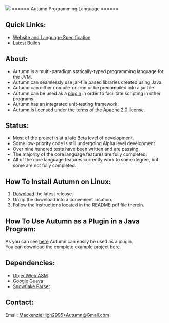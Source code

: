 <img src="https://travis-ci.org/Mackenzie-High/autumn.svg">
======
Autumn Programming Language
======

Quick Links:
------------
+ [Website and Language Specification](http://mackenzie-high.github.io/autumn/)
+ [Latest Builds](https://drive.google.com/folderview?id=0B2am-qoFTOsTfjhCd3lNMGc1cXdrZEw5WDFGZFVBaEpDbkxGM08xMGZVZkhFTVBNaHFpN2c&usp=sharing)

About:
------
+ Autumn is a multi-paradigm statically-typed programming language for the JVM.
+ Autumn can seamlessly use jar-file based libraries created using Java.
+ Autumn can either compile-on-run or be precompiled into a jar file. 
+ Autumn can be used as a [plugin](https://github.com/Mackenzie-High/autumn/blob/gh-pages/other/How-To-Use-Autumn-As-A-Plugin/src/example/Main.java) in order to facilitate scripting in other programs.
+ Autumn has an integrated unit-testing framework. 
+ Autumn is licensed under the terms of the [Apache 2.0](http://www.apache.org/licenses/LICENSE-2.0) license. 

Status:
------
+ Most of the project is at a late Beta level of development.
+ Some low-priority code is still undergoing Alpha level development. 
+ Over nine hundred tests have been written and are passing. 
+ The majority of the core language features are fully completed.
+ All of the core language features currently work to some degree, but some are not fully completed. 

How To Install Autumn on Linux:
------------------------
1. [Download](https://drive.google.com/folderview?id=0B2am-qoFTOsTfjhCd3lNMGc1cXdrZEw5WDFGZFVBaEpDbkxGM08xMGZVZkhFTVBNaHFpN2c&usp=sharing) the latest release. 
2. Unzip the download into a convenient location.  
3. Follow the instructions located in the README.pdf file therein. 

How To Use Autumn as a Plugin in a Java Program: 
----------------------------------------------
As you can see [here](https://github.com/Mackenzie-High/autumn/blob/gh-pages/other/How-To-Use-Autumn-As-A-Plugin/src/example/Main.java) Autumn can easily be used as a plugin.  
You can download the complete example project [here](https://drive.google.com/uc?export=download&id=0B2am-qoFTOsTbmRWZHl6N3R4akE).  

Dependencies:
-------------
+ [ObjectWeb ASM](http://asm.ow2.org/)
+ [Google Guava](https://github.com/google/guava)
+ [Snowflake Parser](http://www.mackenziehigh.me/snowflake/)

Contact:
-------------
Email: MackenzieHigh2995+Autumn@Gmail.com


